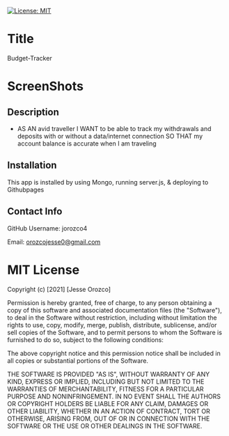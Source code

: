 [![License: MIT](https://img.shields.io/badge/License-MIT-yellow.svg)](https://opensource.org/licenses/MIT)

# Title

Budget-Tracker

# ScreenShots

## Description

- AS AN avid traveller
  I WANT to be able to track my withdrawals and deposits with or without a data/internet connection
  SO THAT my account balance is accurate when I am traveling

## Installation

This app is installed by using Mongo, running server.js, & deploying to Githubpages

## Contact Info

GitHub Username: jorozco4

Email: orozcojesse0@gmail.com

# MIT License

Copyright (c) [2021] [Jesse Orozco]

Permission is hereby granted, free of charge, to any person obtaining a copy
of this software and associated documentation files (the "Software"), to deal
in the Software without restriction, including without limitation the rights
to use, copy, modify, merge, publish, distribute, sublicense, and/or sell
copies of the Software, and to permit persons to whom the Software is
furnished to do so, subject to the following conditions:

The above copyright notice and this permission notice shall be included in all
copies or substantial portions of the Software.

THE SOFTWARE IS PROVIDED "AS IS", WITHOUT WARRANTY OF ANY KIND, EXPRESS OR
IMPLIED, INCLUDING BUT NOT LIMITED TO THE WARRANTIES OF MERCHANTABILITY,
FITNESS FOR A PARTICULAR PURPOSE AND NONINFRINGEMENT. IN NO EVENT SHALL THE
AUTHORS OR COPYRIGHT HOLDERS BE LIABLE FOR ANY CLAIM, DAMAGES OR OTHER
LIABILITY, WHETHER IN AN ACTION OF CONTRACT, TORT OR OTHERWISE, ARISING FROM,
OUT OF OR IN CONNECTION WITH THE SOFTWARE OR THE USE OR OTHER DEALINGS IN THE
SOFTWARE.
